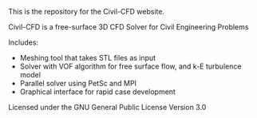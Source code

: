 This is the repository for the Civil-CFD website.

Civil-CFD is a free-surface 3D CFD Solver for Civil Engineering Problems

Includes:
* Meshing tool that takes STL files as input
* Solver with VOF algorithm for free surface flow, and k-E turbulence model
* Parallel solver using PetSc and MPI
* Graphical interface for rapid case development

Licensed under the GNU General Public License Version 3.0 

